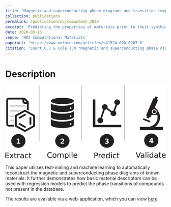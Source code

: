```yaml
---
title: "Magnetic and superconducting phase diagrams and transition temperatures predicted using text mining and machine learning"
collection: publications
permalink: /publication/npjcomputmat_2020
excerpt: 'Predicting the properties of materials prior to their synthesis is of great importance in materials science. Magnetic and superconducting materials exhibit a number of unique properties that make them useful in a wide variety of applications, including solid oxide fuel cells, solid-state refrigerants, photon detectors and metrology devices. In all these applications, phase transitions play an important role in determining the feasibility of the materials in question. Here, we present a pipeline for fully integrating data extracted from the scientific literature into machine-learning tools for property prediction and materials discovery. Using advanced natural language processing (NLP) and machine-learning techniques, we successfully reconstruct the phase diagrams of well-known magnetic and superconducting compounds, and demonstrate that it is possible to predict the phase-transition temperatures of compounds not present in the database. We provide the tool as an online open-source platform, forming the basis for further research into magnetic and superconducting materials discovery for potential device applications.'
date: 2020-03-13
venue: 'NPJ Computational Materials'
paperurl: 'https://www.nature.com/articles/s41524-020-0287-8'
citation: 'Court C.J & Cole J.M "Magnetic and superconducting phase diagrams and transition temperatures predicted using text mining and machine learning" <i>NPJ Computational Materials</i>. 6, 18 (2020)'
---
```

# Description
![TOC](/images/npj_toc.png)

This paper utilises text-mining and machine learning to automatically reconstruct the magnetic and superconducting phase diagrams of known materials. It further demonstrates how basic material descriptors can be used with regression models to predict the phase transitions of compounds not present in the database. 

The results are available via a web-application, which you can view <a href="www.magneticmaterials.org/analysis/"> here</a>
